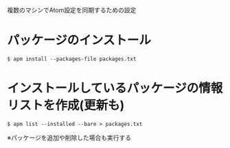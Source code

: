 複数のマシンでAtom設定を同期するための設定

パッケージのインストール
============

``` shell
$ apm install --packages-file packages.txt
```

インストールしているパッケージの情報リストを作成(更新も)
============

``` shell
$ apm list --installed --bare > packages.txt
```

※パッケージを追加や削除した場合も実行する
